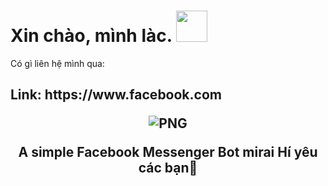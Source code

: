 <h1> Xin chào, mình làc.  <img src="https://mir-s3-cdn-cf.behance.net/project_modules/max_1200/1563184203-8682-1565668951.gif" width="50"></h1> 
<p>
<p>Có gì liên hệ mình qua:
<h2> Link: https://www.facebook.com
<p align="center">
    <img align="center" alt="PNG" src="https://mir-s3-cdn-cf.behance.net/project_modules/max_1200/1563184203-8682-1565668951.gif" />
    </p> 
    <!-- INSTALLATION -->
    <p align="center">
           A simple Facebook Messenger Bot mirai
           Hí yêu các bạn🦄
           
